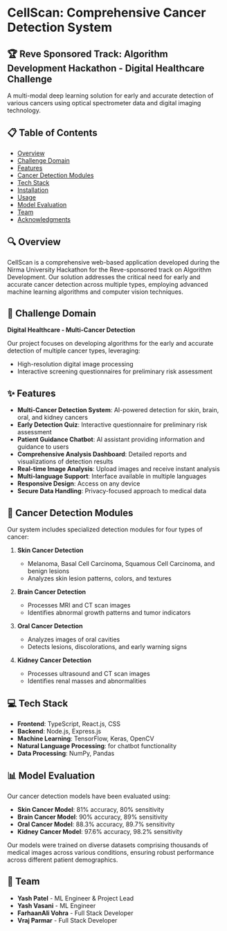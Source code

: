 # CellScan: Comprehensive Cancer Detection System

## 🏆 Reve Sponsored Track: Algorithm Development Hackathon - Digital Healthcare Challenge

A multi-modal deep learning solution for early and accurate detection of various cancers using optical spectrometer data and digital imaging technology.

## 📋 Table of Contents

- [Overview](#overview)
- [Challenge Domain](#challenge-domain)
- [Features](#features)
- [Cancer Detection Modules](#cancer-detection-modules)
- [Tech Stack](#tech-stack)
- [Installation](#installation)
- [Usage](#usage)
- [Model Evaluation](#model-evaluation)
- [Team](#team)
- [Acknowledgments](#acknowledgments)

## 🔍 Overview

CellScan is a comprehensive web-based application developed during the Nirma University Hackathon for the Reve-sponsored track on Algorithm Development. Our solution addresses the critical need for early and accurate cancer detection across multiple types, employing advanced machine learning algorithms and computer vision techniques.

## 🌟 Challenge Domain

**Digital Healthcare - Multi-Cancer Detection**

Our project focuses on developing algorithms for the early and accurate detection of multiple cancer types, leveraging:
- High-resolution digital image processing
- Interactive screening questionnaires for preliminary risk assessment

## ✨ Features

- **Multi-Cancer Detection System**: AI-powered detection for skin, brain, oral, and kidney cancers
- **Early Detection Quiz**: Interactive questionnaire for preliminary risk assessment
- **Patient Guidance Chatbot**: AI assistant providing information and guidance to users
- **Comprehensive Analysis Dashboard**: Detailed reports and visualizations of detection results
- **Real-time Image Analysis**: Upload images and receive instant analysis
- **Multi-language Support**: Interface available in multiple languages
- **Responsive Design**: Access on any device
- **Secure Data Handling**: Privacy-focused approach to medical data

## 🔬 Cancer Detection Modules

Our system includes specialized detection modules for four types of cancer:

1. **Skin Cancer Detection**
   - Melanoma, Basal Cell Carcinoma, Squamous Cell Carcinoma, and benign lesions
   - Analyzes skin lesion patterns, colors, and textures

2. **Brain Cancer Detection**
   - Processes MRI and CT scan images
   - Identifies abnormal growth patterns and tumor indicators

3. **Oral Cancer Detection**
   - Analyzes images of oral cavities
   - Detects lesions, discolorations, and early warning signs

4. **Kidney Cancer Detection**
   - Processes ultrasound and CT scan images
   - Identifies renal masses and abnormalities

## 💻 Tech Stack

- **Frontend**: TypeScript, React.js, CSS
- **Backend**: Node.js, Express.js
- **Machine Learning**: TensorFlow, Keras, OpenCV
- **Natural Language Processing**: for chatbot functionality
- **Data Processing**: NumPy, Pandas

## 📊 Model Evaluation

Our cancer detection models have been evaluated using:

- **Skin Cancer Model**: 81% accuracy, 80% sensitivity
- **Brain Cancer Model**: 90% accuracy, 89% sensitivity
- **Oral Cancer Model**: 88.3% accuracy, 89.7% sensitivity
- **Kidney Cancer Model**: 97.6% accuracy, 98.2% sensitivity

Our models were trained on diverse datasets comprising thousands of medical images across various conditions, ensuring robust performance across different patient demographics.

## 👥 Team

- **Yash Patel** - ML Engineer & Project Lead
- **Yash Vasani** - ML Engineer 
- **FarhaanAli Vohra** - Full Stack Developer
- **Vraj Parmar** - Full Stack Developer





